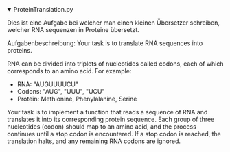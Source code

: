 <details open>
  <summary>ProteinTranslation.py</summary>

  Dies ist eine Aufgabe bei welcher man einen kleinen Übersetzer schreiben, welcher RNA sequenzen in Proteine übersetzt.  

  Aufgabenbeschreibung:
  Your task is to translate RNA sequences into proteins.  

  RNA can be divided into triplets of nucleotides called codons, each of which corresponds to an amino acid. For example:  

  * RNA: "AUGUUUUCU"
  * Codons: "AUG", "UUU", "UCU"
  * Protein: Methionine, Phenylalanine, Serine  
    
  Your task is to implement a function that reads a sequence of RNA and translates it into its corresponding protein sequence. Each group of three nucleotides (codon) should map to an amino acid, and the process continues until a stop codon is encountered. If a stop codon is reached, the translation halts, and any remaining RNA codons are ignored.
</details>